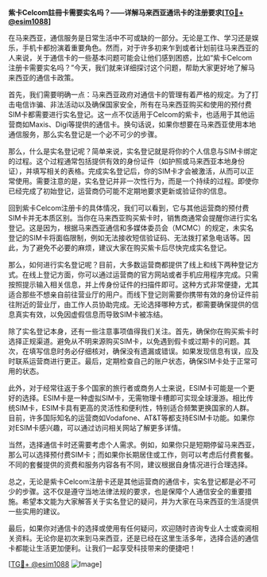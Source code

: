 **紫卡Celcom註冊卡需要实名吗？——详解马来西亚通讯卡的注册要求[[TG💪+ @esim1088](https://t.me/s/esim1088)]**

在马来西亚，通信服务是日常生活中不可或缺的一部分。无论是工作、学习还是娱乐，手机卡都扮演着重要角色。然而，对于许多初来乍到或者计划前往马来西亚的人来说，关于通信卡的一些基本问题可能会让他们感到困惑，比如“紫卡Celcom注册卡需要实名吗？”今天，我们就来详细探讨这个问题，帮助大家更好地了解马来西亚的通信卡政策。

首先，我们需要明确一点：马来西亚政府对通信卡的管理有着严格的规定。为了打击电信诈骗、非法活动以及确保国家安全，所有在马来西亚购买和使用的预付费SIM卡都需要进行实名登记。这一点不仅适用于Celcom的紫卡，也适用于其他运营商如Maxis、Digi等提供的通信卡。换句话说，如果你想要在马来西亚使用本地通信服务，那么实名登记是一个必不可少的步骤。

那么，什么是实名登记呢？简单来说，实名登记就是将你的个人信息与SIM卡绑定的过程。这个过程通常包括提供有效的身份证件（如护照或马来西亚本地身份证），并填写相关的表格。完成实名登记后，你的SIM卡才会被激活，从而可以正常使用。需要注意的是，实名登记并非一次性行为，而是一个持续的过程。即使你已经完成了初始登记，运营商仍可能不定期地要求更新或验证你的信息。

回到紫卡Celcom注册卡的具体情况，我们可以看到，它与其他运营商的预付费SIM卡并无本质区别。当你在马来西亚购买紫卡时，销售商通常会提醒你进行实名登记。这是因为，根据马来西亚通信和多媒体委员会（MCMC）的规定，未实名登记的SIM卡将面临限制，例如无法接收短信验证码、无法拨打紧急电话等。因此，为了避免不必要的麻烦，建议大家在购买紫卡后尽快完成实名登记。

那么，如何进行实名登记呢？目前，大多数运营商都提供了线上和线下两种登记方式。在线上登记方面，你可以通过运营商的官方网站或者手机应用程序完成。只需按照提示输入相关信息，并上传身份证件的扫描件即可。这种方式非常便捷，尤其适合那些不想亲自前往营业厅的用户。而线下登记则需要你携带有效的身份证件前往附近的营业厅，由工作人员协助完成。无论选择哪种方式，都需要确保提供的信息真实有效，以免因虚假信息而导致SIM卡被冻结。

除了实名登记本身，还有一些注意事项值得我们关注。首先，确保你在购买紫卡时选择正规渠道。避免从不明来源购买SIM卡，以免遇到假卡或过期卡的问题。其次，在填写信息时务必仔细核对，确保没有遗漏或错误。如果发现信息有误，应及时联系运营商进行更正。最后，定期检查自己的账户状态，确保SIM卡处于正常可用的状态。

此外，对于经常往返于多个国家的旅行者或商务人士来说，ESIM卡可能是一个更好的选择。ESIM卡是一种虚拟SIM卡，无需物理卡槽即可实现全球漫游。相比传统SIM卡，ESIM卡具有更高的灵活性和便利性，特别适合频繁更换国家的人群。目前，许多国际知名的运营商如Vodafone、AT&T等都支持ESIM卡功能。如果你对ESIM卡感兴趣，可以通过访问相关网站了解更多详情。

当然，选择通信卡时还需要考虑个人需求。例如，如果你只是短期停留马来西亚，那么可以选择预付费SIM卡；而如果你长期居住或工作，则可以考虑后付费套餐。不同的套餐提供的资费和服务内容各有不同，建议根据自身情况进行合理选择。

总之，无论是紫卡Celcom注册卡还是其他运营商的通信卡，实名登记都是必不可少的步骤。这不仅是遵守当地法律法规的要求，也是保障个人通信安全的重要措施。希望本文能为大家解答关于实名登记的疑问，并为大家在马来西亚的生活提供一些实用的建议。

最后，如果你对通信卡的选择或使用有任何疑问，欢迎随时咨询专业人士或查阅相关资料。无论你是初次来到马来西亚，还是已经在这里生活多年，选择合适的通信卡都能让生活更加便利。让我们一起享受科技带来的便捷吧！

[[TG💪+ @esim1088](https://t.me/s/esim1088) ![Image](https://i.postimg.cc/4NQfJmqS/Snipaste-2025-05-13-00-14-12.png)]